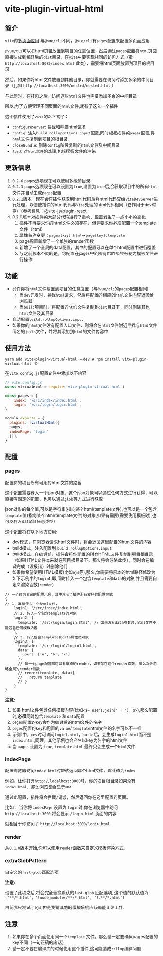 # vite-plugin-virtual-html

## 简介

`vite`的[多页面应用](https://vitejs.dev/guide/build.html#multi-page-app) 与`@vue/cli`不同，`@vue/cli`有`pages`配置来配置多页面应用

`@vue/cli`可以将html页面放置到项目的任意位置，然后通过`pages`配置将`html`页面直接生成到编译后的`dist`目录，在`vite`中要实现相同的访问方式（指 `http://localhost:8080/index.html` 此类），需要将html页面放置到项目的根目录

然后，如果你将html文件放置到其他目录，你就需要在访问时添加多余的中间目录（比如 `http://localhost:3000/nested/nested.html` ）

与此同时，在打包之后，访问这些`html`文件也需要添加多余的中间目录

所以,为了方便管理不同页面的`html`文件,就有了这么一个插件

这个插件使用了`vite`的以下钩子：
  + `configureServer`: 拦截和响应html请求
  + `config`: 注入`build.rollupOptions.input`配置,同时根据插件的`pages`配置,将`html`文件复制到项目的根目录
  + `closeBundle`: 删除`config`阶段复制的`html`文件及中间目录
  + `load`: 对`html文件`的处理,包括模板文件的渲染

## 更新信息
1. `0.2.6` `pages`选项现在可以使用多级的目录
2. `0.2.3` `pages`选项现在可以设置为`true`,设置为`true`后,会获取项目中的所有`html`文件并自动生成`pages`配置
3. `0.2.1`版本，现在会在插件获取到html代码后将html代码交给`ViteDevServer`进行处理，以便使插件的html代码与`Vite`处理的html代码相同（仅作用于dev时期）（参考信息：[@vite-js/plugin-react](https://github.com/vitejs/vite/tree/main/packages/plugin-react#middleware-mode)
4. 0.2.0版本对插件的大部分代码进行了重构，配置发生了一点小小的变化
   1. 插件不再要求你的html文件必须存在，但是要求你必须配置一个template文件（html）
   2. 属性名称变更：`pages[key].html`=>`page[key].template`
   3. page配置新增了一个单独的render函数
   4. 新增了一个全局的data配置，其中的配置可以在单个html配置中进行覆盖
   5. 与之前版本不同的是，你配置在`pages`中的所有html都会被视为模板文件进行操作

## 功能

+ 允许你将`html`文件放置到项目的任意位置（与`@vue/cli`的`pages`配置相同）
    + 当`dev`开发时，拦截`html`请求，然后将配置的相应的`html`文件内容返回给浏览器
    + 当`build`项目时，将配置的`html`文件复制到`dist`目录下，同时删除其他`html`文件及其目录
+ 自动配置`build.rollupOptions.input`
+ 如果你的`html`文件没有配置入口文件，则将会在`html`文件附近寻找与`html`文件同名的`js/ts`文件，并将其添加到`html`的文件内容中

## 使用方法

`yarn add vite-plugin-virtual-html --dev # npm install vite-plugin-virtual-html -D`

在`vite.config.js`配置文件中添加以下内容

``` js
// vite.config.js
const virtualHtml = require('vite-plugin-virtual-html')

const pages = {
    index: '/src/index/index.html',
    login: '/src/login/login.html',
}

module.exports = {
  plugins: [virtualHtml({
  pages,
  indexPage: 'login'
  })],
}
```

## 配置

### pages

配置你的项目所有可用的html文件的路径

这个配置需要传入一个json对象，这个json对象可以通过任何方式进行获得，可以直接写固定的配置，也可以通过`glob`等方式进行获取

json对象的每个值,可以是字符串(指向某个html/template文件),也可以是一个包含`template`值(指向某个html/template文件)的对象,如果有需要(需要使用模板时),也可以传入`data`值(任意类型)

这个配置将在以下地方使用:
+ dev模式，在浏览器请求html文件时，将会返回这里配置的html文件的内容
+ build模式，注入配置到 `build.rollupOptions.input`
+ build模式，在编译前，插件会将你配置的所有HTML文件复制到项目根目录（如果HTML文件本来就在项目根目录下，那么将会忽略此步），同时会在编译完成（没报错）时删除他们
+ 如果你希望使用HTML模板(比如`ejs`等),那么,你需要将原本的html路径修改为如下示例中的`login1`,即,同时传入一个包含`template`和`data`的对象,并且需要自定义渲染函数(`render`)
```
// 一个较为复杂的配置示例，其中演示了插件所有支持的配置方式
{ 
// 1. 直接传入一个html文件，
    login1: '/src/index/index.html', 
    // 2. 传入一个包含template的对象
    login2: {
      template: '/src/login/login.html', // 如果没有data参数时,html文件不能包含任何模板内容
    },
    // 3. 传入包含template和data属性的对象
    login3: {
      template: '/src/login1/login1.html',
      data: {
        users: ['a', 'b', 'c']
      },
      // 每一个page配置都可以有单独的render，如果存在这个render函数，那么将会忽略全局的render函数
      // render(template, data){
      //   return template
      // }
    }
}
```
**注意:**
1. 如果 html文件包含任何模板内容(比如`<$= users.join(" | "); $>`),那么配置时,**必须**同时包含`template` 和 `data`配置
2. `pages`配置的`key`会作为编译后的html文件的名字
3. `pages`配置的`key`和配置的`value`/ `template`html文件的名字可以不一样
4. 示例1中，`dev`时可访问`login1.html`，`build`后，会生成`login1.html`而不是`index.html`,同理，其他示例也会产生以key为名字的html文件
5. 当 `pages` 设置为 `true`, `template.html` 最终只会生成**一个**`html`文件

### indexPage

配置浏览器访问`index.html`时应该返回哪个html文件，默认值为`index`

例如，让你打开`http://localhost:3000`时，你的项目根目录如果没有`index.html`，那么浏览器会显示`404`

通过此配置，插件将会拦截`/`请求，然后返回你在这里配置的页面。

比如：
当你将 `indexPage` 设置为 `login`时,你在浏览器中访问 `http://localhost:3000` 将会显示 `/login.html` 页面的内容.

就相当于你访问了 `http://localhost:3000/login.html`.

### render

从`0.1.0`版本开始,你可以使用`render`函数来自定义模板渲染方式.

### extraGlobPattern

自定义的`fast-glob`匹配选项

**注意:**

设置了此项之后,将会完全替换默认的`fast-glob` 匹配选项, 这个值的默认值为`['**/*.html', '!node_modules/**/*.html', '!.**/*.html']`

目前我只测试了`ejs`,但是我猜其他的模板系统应该都能正常工作.

## 注意
1. 如果你在多个页面使用同一个`template` 文件，那么请一定要确保pages配置的key不同（一句正确的废话）
2. 请一定不要在编译库的时候使用这个插件,这可能造成`rollup`编译问题
